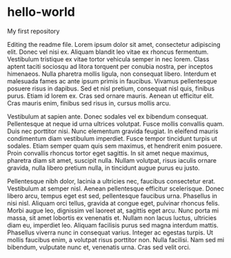 # hello-world
My first repository

Editing the readme file.
Lorem ipsum dolor sit amet, consectetur adipiscing elit. Donec vel nisi ex. Aliquam blandit leo vitae ex rhoncus fermentum. Vestibulum tristique ex vitae tortor vehicula semper in nec lorem. Class aptent taciti sociosqu ad litora torquent per conubia nostra, per inceptos himenaeos. Nulla pharetra mollis ligula, non consequat libero. Interdum et malesuada fames ac ante ipsum primis in faucibus. Vivamus pellentesque posuere risus in dapibus. Sed et nisl pretium, consequat nisl quis, finibus purus. Etiam id lorem ex. Cras sed ornare mauris. Aenean ut efficitur elit. Cras mauris enim, finibus sed risus in, cursus mollis arcu.

Vestibulum at sapien ante. Donec sodales vel ex bibendum consequat. Pellentesque at neque id urna ultrices volutpat. Fusce mollis convallis quam. Duis nec porttitor nisi. Nunc elementum gravida feugiat. In eleifend mauris condimentum diam vestibulum imperdiet. Fusce tempor tincidunt turpis ut sodales. Etiam semper quam quis sem maximus, et hendrerit enim posuere. Proin convallis rhoncus tortor eget sagittis. In sit amet neque maximus, pharetra diam sit amet, suscipit nulla. Nullam volutpat, risus iaculis ornare gravida, nulla libero pretium nulla, in tincidunt augue purus eu justo.

Pellentesque nibh dolor, lacinia a ultricies nec, faucibus consectetur erat. Vestibulum at semper nisl. Aenean pellentesque efficitur scelerisque. Donec libero arcu, tempus eget est sed, pellentesque faucibus urna. Phasellus in nisi nisl. Aliquam orci tellus, gravida at congue eget, pulvinar rhoncus felis. Morbi augue leo, dignissim vel laoreet at, sagittis eget arcu. Nunc porta mi massa, sit amet lobortis ex venenatis et. Nullam non lacus luctus, ultricies diam eu, imperdiet leo. Aliquam facilisis purus sed magna interdum mattis. Phasellus viverra nunc in consequat varius. Integer ac egestas turpis. Ut mollis faucibus enim, a volutpat risus porttitor non. Nulla facilisi. Nam sed mi bibendum, vulputate nunc et, venenatis urna. Cras sed velit orci.
